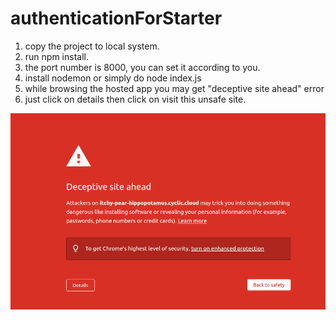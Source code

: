# authenticationForStarter

1. copy the project to local system.
2. run npm install.
3. the port number is 8000, you can set it according to you.
4. install nodemon or simply do node index.js
5. while browsing the hosted app you may get "deceptive site ahead" error
6. just click on details then click on visit this unsafe site.

![alt text](https://github.com/ParthasarathiMahana/authenticationForStarter/blob/master/Screenshot%20from%202023-08-03%2020-44-21.png)

